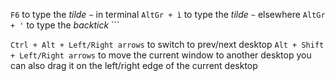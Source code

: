 `F6` to type the _tilde_ `~` in terminal
`AltGr + ì` to type the _tilde_ `~` elsewhere
`AltGr + '` to type the _backtick_ ```

`Ctrl + Alt + Left/Right arrows` to switch to prev/next desktop
`Alt + Shift + Left/Right arrows` to move the current window to another desktop
you can also drag it on the left/right edge of the current desktop
